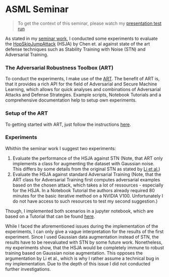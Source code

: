 # ASML Seminar

> To get the context of this seminar, please watch my [presentation test run](https://www.youtube.com/watch?v=fEiz0tPbb9Q&t=888s)

As stated in my [seminar work](Seminararbeit.pdf), I conducted some experiments to evaluate the 
[HopSkipJumpAttack](https://arxiv.org/abs/1904.02144 "Google Search") (HSJA) by Chen et. al against state of the art defense 
techniques such as Stability Training with Noise (STN) and Adversarial
Training.

### The  Adversarial Robustness Toolbox (ART)

To conduct the experiments, I make use of the [ART](https://adversarial-robustness-toolbox.readthedocs.io/en/latest/index.html "Google Search"). 
The benefit of ART is, that it provides a rich API for the field of Adversarial and Secure Machine Learning, which allows for quick analyses
and combinations of Adversarial Attacks and Defense Strategies. Example scripts, Notebook Tutorials and a comprehensive documentation help 
to setup own experiments. 

### Setup of the ART

To getting started with ART, just follow the instructions [here](https://github.com/Trusted-AI/adversarial-robustness-toolbox/wiki/Get-Started#setup "Google Search").

### Experiments

Whithin the seminar work I suggest two experiments:
1. Evaluate the performance of the HSJA against STN (Note, that ART only implements a class for augmenting the dataset with Gaussian noise. This differs by some details from the original STN as stated by [Li et al.](https://arxiv.org/pdf/1809.03113.pdf "Google Search"))
2. Evaluate the HSJA against standard Adversarial Training (Note, that the ART class for Adversarial Training first computes adversarial examples based on the chosen attack, which takes a lot of ressources - especially for the HSJA. In a Notebook Tutorial the authors already required 80 minutes for the basic iterative method on a NVIDIA V100. Unfortunately I do not have access to such resources to test my second suggestion.)

Though, I implemented both scenarios in a jupyter notebook, which are based on a 
Tutorial that can be found [here](https://github.com/Trusted-AI/adversarial-robustness-toolbox/blob/main/notebooks/adversarial_training_mnist.ipynb "Google Search").

While I faced the aforementioned issues during the implementation of the experiments, I can only give a vague interpretation for the results of the first experiment. 
Since I used Gaussian data augmentation instead of STN, the results have to be reevaluated with STN by some future work. Nonetheless, my experiments show, 
that the HSJA would be completely immune to robust training based on Gaussian noise augmentation. This opposes the argumentation by Li et al., which is why I rather assume 
a technical bug in my implementation. Due to the depth of this issue I did not conducted further investigations.
